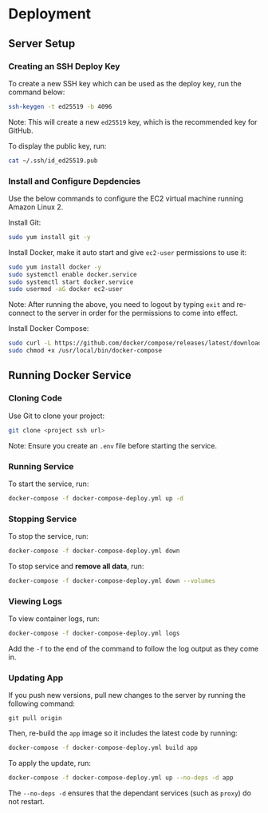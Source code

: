 # Deployment


## Server Setup

### Creating an SSH Deploy Key

To create a new SSH key which can be used as the deploy key, run the command below:

```sh
ssh-keygen -t ed25519 -b 4096
```

Note: This will create a new `ed25519` key, which is the recommended key for GitHub.

To display the public key, run:

```sh
cat ~/.ssh/id_ed25519.pub
```


### Install and Configure Depdencies

Use the below commands to configure the EC2 virtual machine running Amazon Linux 2.

Install Git:

```sh
sudo yum install git -y
```

Install Docker, make it auto start and give `ec2-user` permissions to use it:

```sh
sudo yum install docker -y
sudo systemctl enable docker.service
sudo systemctl start docker.service
sudo usermod -aG docker ec2-user
```

Note: After running the above, you need to logout by typing `exit` and re-connect to the server in order for the permissions to come into effect.

Install Docker Compose:

```sh
sudo curl -L https://github.com/docker/compose/releases/latest/download/docker-compose-$(uname -s)-$(uname -m) -o /usr/local/bin/docker-compose
sudo chmod +x /usr/local/bin/docker-compose
```


## Running Docker Service


### Cloning Code

Use Git to clone your project:

```sh
git clone <project ssh url>
```

Note: Ensure you create an `.env` file before starting the service.


### Running Service

To start the service, run:

```sh
docker-compose -f docker-compose-deploy.yml up -d
```

### Stopping Service

To stop the service, run:

```sh
docker-compose -f docker-compose-deploy.yml down
```

To stop service and **remove all data**, run:

```sh
docker-compose -f docker-compose-deploy.yml down --volumes
```


### Viewing Logs

To view container logs, run:

```sh
docker-compose -f docker-compose-deploy.yml logs
```

Add the `-f` to the end of the command to follow the log output as they come in.


### Updating App

If you push new versions, pull new changes to the server by running the following command:

```
git pull origin
```

Then, re-build the `app` image so it includes the latest code by running:

```sh
docker-compose -f docker-compose-deploy.yml build app
```

To apply the update, run:

```sh
docker-compose -f docker-compose-deploy.yml up --no-deps -d app
```

The `--no-deps -d` ensures that the dependant services (such as `proxy`) do not restart.
